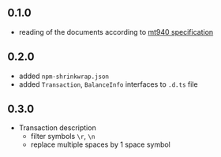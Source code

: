 ## 0.1.0
* reading of the documents according to [mt940 specification](README.md#mt940-specification)

## 0.2.0
* added `npm-shrinkwrap.json`
* added `Transaction`, `BalanceInfo` interfaces to `.d.ts` file

## 0.3.0
* Transaction description
    * filter symbols `\r`, `\n`
    * replace multiple spaces by 1 space symbol